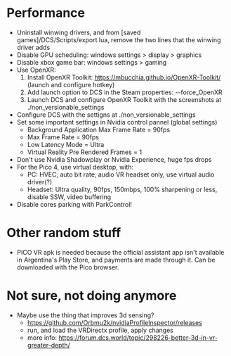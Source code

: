 # Performance

- Uninstall winwing drivers, and from [saved games]/DCS/Scripts/export.lua, remove the two lines that the winwing driver adds
- Disable GPU scheduling: windows settings > display > graphics
- Disable xbox game bar: windows settings > gaming
- Use OpenXR:
    1. Install OpenXR Toolkit:
        https://mbucchia.github.io/OpenXR-Toolkit/
        (launch and configure hotkey)
    2. Add launch option to DCS in the Steam properties:  --force_OpenXR
    3. Launch DCS and configure OpenXR Toolkit with the screenshots at ./non_versionable_settings
- Configure DCS with the settigns at ./non_versionable_settings
- Set some important settings in Nvidia control pannel (global settings)
    - Background Application Max Frame Rate = 90fps
    - Max Frame Rate = 90fps
    - Low Latency Mode = Ultra
    - Virtual Reality Pre Rendered Frames = 1
- Don't use Nvidia Shadowplay or Nvidia Experience, huge fps drops
- For the Pico 4, use virtual desktop, with:
    - PC: HVEC, auto bit rate, audio VR headset only, use virtual audio driver(?)
    - Headset: Ultra quality, 90fps, 150mbps, 100% sharpening or less, disable SSW, video buffering
- Disable cores parking with ParkControl!

# Other random stuff

- PICO VR apk is needed because the official assistant app isn't available in Argentina's Play Store, and payments are made through it. Can be downloaded with the Pico browser.

# Not sure, not doing anymore

- Maybe use the thing that improves 3d sensing?
	- https://github.com/Orbmu2k/nvidiaProfileInspector/releases
	- run, and load the VRDirectx profile, apply changes
	- more info: https://forum.dcs.world/topic/298226-better-3d-in-vr-greater-depth/
